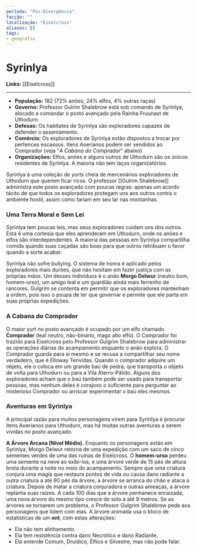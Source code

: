 ```yaml
---
período: "Pós-Divergência"
facção: ""
localização: "Eiselcross"
aliases: []
tags:
- geografia
---
```


# **Syrinlya**

**Links:** [[Eiselcross]]

---
- **População:** 182 (72% anões, 24% elfos, 4% outras raças)
- **Governo:** Professor Gulrim Shalebrow está sob comando de Syrinlya, alocado a comandar o posto avançado pela Rainha Fruunast de Uthodurn.
- **Defesas:** Os habitates de Syrinlya são exploradores capazes de defender o assentamento.
- **Comércio:** Os exploradores de Syrinlya estão dispostos a trocar por pertences escassos. Itens Aoerianos podem ser vendidos ao Comprador (veja "*A Cabana do Comprador*" abaixo)
- **Organizações:** Elfos, anões e alguns outros de Uthodurn são os únicos residentes de Syrinlya. A maioria não tem laços organizatórios.

Syrinlya é uma coleção de *yurts* cheia de mercenários exploradores de Uthodurn que querem ficar ricos. O professor [[Gulrim Shalebrow]] administra este posto avançado com poucas regras: apenas um acordo tácito de que todos os exploradores protegam uns aos outros contra o ambiente hostil, assim como fariam em seu lar nas montanhas.

### **Uma Terra Moral e Sem Lei**
Syrinlya tem poucas leis, mas seus exploradores cuidam uns dos outros. Esta é uma cortesia que eles aprenderam em Uthodurn, onde os anões e elfos são interdependentes. A maioria das pessoas em Syrinlya compartilha comida quando suas caçadas são boas para que outros retribuam o favor quando a sorte acabar.

Syrinlya não sofre bullying. O sistema de honra é aplicado pelos exploradores mais durões, que não hesitam em fazer justiça com as próprias mãos. Um desses indivíduos é o anão **Morgo Delwur** (neutro bom, homem-urso), um amigo leal e um guardião ainda mais ferrenho de rancores. Gulgrim se contenta em permitir que os exploradores mantenham a ordem, pois isso o poupa de ter que governar e permite que ele parta em suas próprias expedições.

### **A Cabana do Comprador**
O maior yurt no posto avançado é ocupado por um elfo chamado **Comprador** (leal neutro, não-binário, mago alto elfo). O Comprador foi trazido para Eiselcross pelo Professor Gulgrim Shalebrow para administrar as operações diárias do acampamento enquanto o anão explora. O Comprador guarda para si mesmo e se recusa a compartilhar seu nome verdadeiro, que é Elloway Tenvidas. Quando o comprador adquire um objeto, ele o coloca em um grande baú de pedra, que transporta o objeto de volta para Uthodurn ou para a Vila Aterro-Pálido. Alguns dos exploradores acham que o baú também pode ser usado para transportar pessoas, mas nenhum deles é corajoso o suficiente para perguntar ao misterioso Comprador ou arriscar experimentar o baú eles mesmos.

### **Aventuras em Syrinlya**
A principal razão para muitos personagens virem para Syrinlya é procurar itens Aoerianos para Uthodurn, mas há muitas outras aventuras a serem vividas no posto avançado.

**A Árvore Arcana (Nível Médio).** Enquanto os personagens estão em Syrinlya, Morgo Delwur retorna de uma expedição com um saco de cinco sementes verdes de uma das ruínas de Eiselcross. O **homem-urso** perdeu uma semente na neve ao exibi-los, e uma árvore verde de 15 pés de altura brota durante a noite no meio do acampamento. Sempre que uma criatura conjura uma magia que restaura pontos de vida ou causa dano radiante a outra criatura a até 90 pés da árvore, a árvore se arranca do chão e ataca a criatura. Depois de matar a criatura conjuradora e outras ameaças, a árvore replanta suas raízes. A cada 100 dias que a árvore permanece enraizada, uma nova árvore do mesmo tipo cresce do solo a até 9 metros. Se as árvores se tornarem um problema, o Professor Gulgrim Shalebrow pede aos personagens que lidem com elas. A árvore animada usa o bloco de estatísticas de um **ent**, com estas alterações:

- Ela não tem alinhamento.
- Ela tem resistência contra dano Necrótico e dano Radiante.
- Ela entende Comum, Druídico, Élfico e Silvestre, mas não pode falar.
